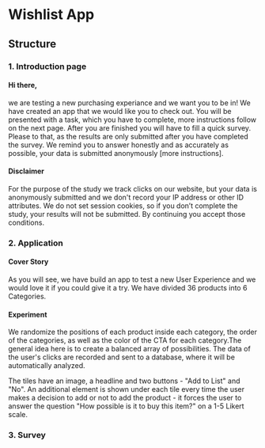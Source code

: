# Wishlist App
## Structure
### 1. Introduction page
#### Hi there,
we are testing a new purchasing experiance and we want you to be in! We have created an app that we would like you to check out. You will be presented with a task, which you have to complete, more instructions follow on the next page. After you are finished you will have to fill a quick survey. Please to that, as the results are only submitted after you have completed the survey. We remind you to answer honestly and as accurately as possible, your data is submitted anonymously [more instructions].

#### Disclaimer
For the purpose of the study we track clicks on our website, but your data is anonymously submitted and we don't record your IP address or other ID attributes. We do not set session cookies, so if you don’t complete the study, your results will not be submitted. By continuing you accept those conditions.

### 2. Application

#### Cover Story
As you will see, we have build an app to test a new User Experience and we would love it if you could give it a try. We have divided 36 products into 6 Categories.

#### Experiment
We randomize the positions of each product inside each category, the order of the categories, as well as the color of the CTA for each category.The general idea here is to create a balanced array of possibilities.
The data of the user's clicks are recorded and sent to a database, where it will be automatically analyzed.

The tiles have an image, a headline and two buttons - "Add to List" and "No". An additional element is shown under each tile every time the user makes a decision to add or not to add the product - it forces the user to answer the question "How possible is it to buy this item?" on a 1-5 Likert scale. 

### 3. Survey
